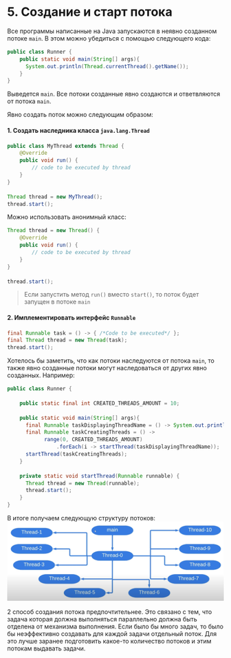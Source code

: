 # 5. Создание и старт потока

Все программы написанные на Java запускаются в неявно созданном потоке
`main`. В этом можно убедиться с помощью следующего кода:

```java
public class Runner {
    public static void main(String[] args){
      System.out.println(Thread.currentThread().getName());
    }
}
```

Выведется `main`. Все потоки созданные явно создаются и ответвляются 
от потока `main`.

Явно создать поток можно следующим образом:
#### 1. Создать наследника класса `java.lang.Thread`
```java
public class MyThread extends Thread {
    @Override
    public void run() {
        // code to be executed by thread
    }
}

Thread thread = new MyThread();
thread.start();
```

Можно использовать анонимный класс:
```java
Thread thread = new Thread() {
    @Override
    public void run() {
        // code to be executed by thread
    }
}

thread.start();
```

> Если запустить метод `run()` вместо `start()`, то поток будет
> запущен в потоке `main`

#### 2. Имплементировать интерфейс `Runnable`
```java
final Runnable task = () -> { /*Code to be executed*/ };
final Thread thread = new Thread(task);
thread.start();
```

Хотелось бы заметить, что как потоки наследуются от потока `main`, 
то также явно созданные потоки могут наследоваться от других явно созданных.
Например:
```java
public class Runner {
    
    public static final int CREATED_THREADS_AMOUNT = 10;

    public static void main(String[] args){
      final Runnable taskDisplayingThreadName = () -> System.out.println(Thread.currentThread().getName());;
      final Runnable taskCreatingThreads = () ->
            range(0, CREATED_THREADS_AMOUNT)
                .forEach(i -> startThread(taskDisplayingThreadName));
      startThread(taskCreatingThreads);
    }
    
    private static void startThread(Runnable runnable) {
      Thread thread = new Thread(runnable);
      thread.start();
    }
}
```

В итоге получаем следующую структуру потоков:
![Структура потоков](../images/05/1_thread_structure.png)

2 способ создания потока предпочтительнее. Это связано с тем, что задача
которая должна выполняться параллельно должна быть отделена от механизма
выполнения. Если было бы много задач, то было бы неэффективно создавать
для каждой задачи отдельный поток. Для это лучше заранее подготовить 
какое-то количество потоков и этим потокам выдавать задачи.